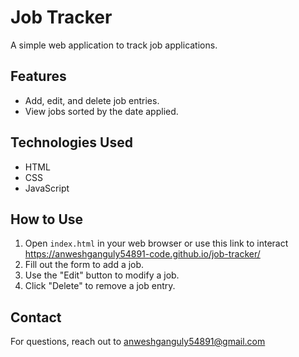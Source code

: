# Job Tracker

A simple web application to track job applications.

## Features

- Add, edit, and delete job entries.
- View jobs sorted by the date applied.

## Technologies Used

- HTML
- CSS
- JavaScript

## How to Use

1. Open `index.html` in your web browser or use this link to interact https://anweshganguly54891-code.github.io/job-tracker/
2. Fill out the form to add a job.
3. Use the "Edit" button to modify a job.
4. Click "Delete" to remove a job entry.


## Contact

For questions, reach out to anweshganguly54891@gmail.com
